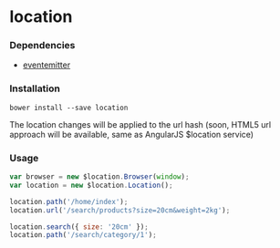 # location

### Dependencies
- [eventemitter](https://github.com/VictorQueiroz/eventemitter)

### Installation
```
bower install --save location
```

The location changes will be applied to the url hash (soon, HTML5 url approach will be available, same as AngularJS $location service)

### Usage
```js
var browser = new $location.Browser(window);
var location = new $location.Location();

location.path('/home/index');
location.url('/search/products?size=20cm&weight=2kg');

location.search({ size: '20cm' });
location.path('/search/category/1');
```